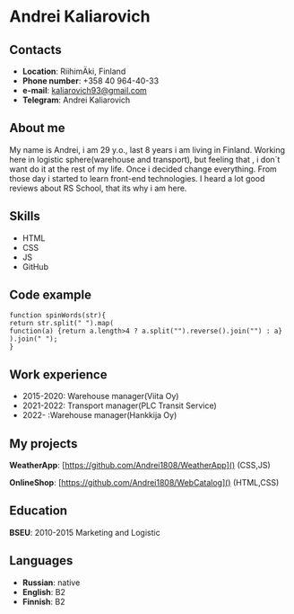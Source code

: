 # Andrei Kaliarovich

## Contacts
* **Location**: RiihimÄki, Finland
* **Phone number**: +358 40 964-40-33
* **e-mail**: kaliarovich93@gmail.com
* **Telegram**: Andrei Kaliarovich

## About me

My name is Andrei, i am 29 y.o., last 8 years i am
living in Finland. Working here in logistic sphere(warehouse and transport), but feeling that , i don´t want do it at the rest of my life. Once i decided change everything. From those day i started to learn front-end technologies. I heard a lot good reviews about RS School, that its why i am here.

## Skills
* HTML
* CSS
* JS
* GitHub

## Code example

```
function spinWords(str){
return str.split(" ").map(
function(a) {return a.length>4 ? a.split("").reverse().join("") : a}
).join(" ");
}
```

## Work experience
* 2015-2020: Warehouse manager(Viita Oy)
* 2021-2022: Transport manager(PLC Transit Service)
* 2022- :Warehouse manager(Hankkija Oy)

## My projects

**WeatherApp**: [https://github.com/Andrei1808/WeatherApp]() (CSS,JS)

**OnlineShop**: [https://github.com/Andrei1808/WebCatalog]() (HTML,CSS)

## Education
**BSEU**: 2010-2015 Marketing and Logistic

## Languages
* **Russian**: native
* **English**: B2
* **Finnish**: B2